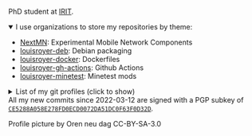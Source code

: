 PhD student at [IRIT](https://irit.fr).
<details open><summary>I use organizations to store my repositories by theme:</summary>
<ul>
  <li><a href="https://github.com/nextmn">NextMN</a>: Experimental Mobile Network Components
  <li><a href="https://github.com/louisroyer-deb">louisroyer-deb</a>: Debian packaging
  <li><a href="https://github.com/louisroyer-docker">louisroyer-docker</a>: Dockerfiles
  <li><a href="https://github.com/louisroyer-gh-actions">louisroyer-gh-actions</a>: Github Actions
  <li><a href="https://github.com/louisroyer-minetest">louisroyer-minetest</a>: Minetest mods

</ul>
</details>

<details closed><summary>List of my git profiles (click to show)</summary>
<ul>
  <li>https://github.com/louisroyer
  <li>https://gitlab.com/lroyer
  <li>https://git.flavien.ovh/louis_royer
  <li>https://gitlab.gnome.org/lroyer
  <li>https://framagit.org/lroyer
  <li>https://notabug.org/louisroyer
</ul>
</details>
All my new commits since 2022-03-12 are signed with a PGP subkey of <a href="https://github.com/louisroyer.gpg"><code>CE5288A058E278FD0ECD0072DA51DC0F63F0D32D</code></a>.

Profile picture by Oren neu dag CC-BY-SA-3.0
